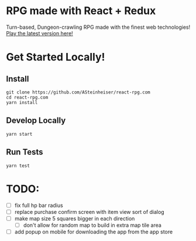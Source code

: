 # RPG made with React + Redux
Turn-based, Dungeon-crawling RPG made with the finest web technologies! [Play the latest version here!](http://react-rpg.com)

# Get Started Locally!
## Install
```
git clone https://github.com/ASteinheiser/react-rpg.com
cd react-rpg.com
yarn install
```
## Develop Locally
```
yarn start
```
## Run Tests
```
yarn test
```

# TODO:
- [ ] fix full hp bar radius
- [ ] replace purchase confirm screen with item view sort of dialog
- [ ] make map size 5 squares bigger in each direction
  - [ ] don't allow for random map to build in extra map tile area
- [ ] add popup on mobile for downloading the app from the app store